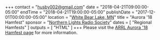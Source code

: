 +++
contact = "husby002@gmail.com"
date = "2018-04-21T09:00:00-05:00"
endTime = "2018-04-21T19:00:00-05:00"
publishDate = "2017-12-01T00:00:00-05:00"
location = "[White Bear Lake, MN](https://www.google.com/maps/place/Community+of+Grace+Lutheran+Church/@45.0629004,-93.0265101,17z/)"
title = "Aurora '18 Hamfest"
sponsor = "[Northern Lights Radio Society](http://www.nlrs.org/)"
dates = [ "Regional Hamfests" ]
outputs = [ "HTML" ]
+++
Please visit the 
[ARRL Aurora '18 Hamfest page](http://www.arrl.org/hamfests/aurora-18)
for more information.
